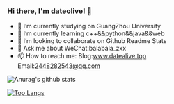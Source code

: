 ### Hi there, I'm dateolive! 👋

- 🔭 I’m currently studying on GuangZhou University
- 🌱 I’m currently learning c++&&python&&java&&web
- 👯 I’m looking to collaborate on  Github Readme Stats
- 💬 Ask me about WeChat:balabala_zxx
- 📫 How to reach me: Blog:www.datealive.top  Email:2448282543@qq.com 


![Anurag's github stats](https://github-readme-stats.vercel.app/api?username=dateolive&show_icons=true&theme=tokyonight)


[![Top Langs](https://github-readme-stats.vercel.app/api/top-langs/?username=dateolive)](https://github.com/anuraghazra/github-readme-stats)
